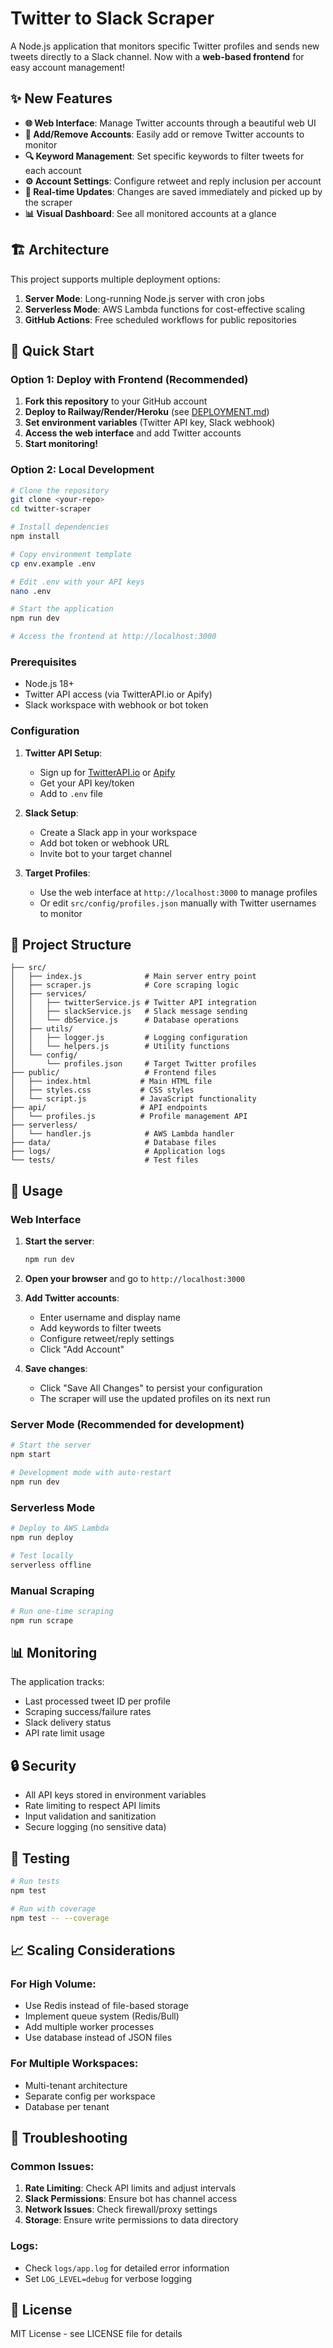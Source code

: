 # Twitter to Slack Scraper

A Node.js application that monitors specific Twitter profiles and sends new tweets directly to a Slack channel. Now with a **web-based frontend** for easy account management!

## ✨ New Features

- **🌐 Web Interface**: Manage Twitter accounts through a beautiful web UI
- **📝 Add/Remove Accounts**: Easily add or remove Twitter accounts to monitor
- **🔍 Keyword Management**: Set specific keywords to filter tweets for each account
- **⚙️ Account Settings**: Configure retweet and reply inclusion per account
- **🔄 Real-time Updates**: Changes are saved immediately and picked up by the scraper
- **📊 Visual Dashboard**: See all monitored accounts at a glance

## 🏗️ Architecture

This project supports multiple deployment options:

1. **Server Mode**: Long-running Node.js server with cron jobs
2. **Serverless Mode**: AWS Lambda functions for cost-effective scaling
3. **GitHub Actions**: Free scheduled workflows for public repositories

## 🚀 Quick Start

### Option 1: Deploy with Frontend (Recommended)

1. **Fork this repository** to your GitHub account
2. **Deploy to Railway/Render/Heroku** (see [DEPLOYMENT.md](DEPLOYMENT.md))
3. **Set environment variables** (Twitter API key, Slack webhook)
4. **Access the web interface** and add Twitter accounts
5. **Start monitoring!**

### Option 2: Local Development

```bash
# Clone the repository
git clone <your-repo>
cd twitter-scraper

# Install dependencies
npm install

# Copy environment template
cp env.example .env

# Edit .env with your API keys
nano .env

# Start the application
npm run dev

# Access the frontend at http://localhost:3000
```

### Prerequisites

- Node.js 18+ 
- Twitter API access (via TwitterAPI.io or Apify)
- Slack workspace with webhook or bot token

### Configuration

1. **Twitter API Setup**:
   - Sign up for [TwitterAPI.io](https://twitterapi.io) or [Apify](https://apify.com)
   - Get your API key/token
   - Add to `.env` file

2. **Slack Setup**:
   - Create a Slack app in your workspace
   - Add bot token or webhook URL
   - Invite bot to your target channel

3. **Target Profiles**:
   - Use the web interface at `http://localhost:3000` to manage profiles
   - Or edit `src/config/profiles.json` manually with Twitter usernames to monitor

## 📁 Project Structure

```
├── src/
│   ├── index.js              # Main server entry point
│   ├── scraper.js            # Core scraping logic
│   ├── services/
│   │   ├── twitterService.js # Twitter API integration
│   │   ├── slackService.js   # Slack message sending
│   │   └── dbService.js      # Database operations
│   ├── utils/
│   │   ├── logger.js         # Logging configuration
│   │   └── helpers.js        # Utility functions
│   └── config/
│       └── profiles.json     # Target Twitter profiles
├── public/                   # Frontend files
│   ├── index.html           # Main HTML file
│   ├── styles.css           # CSS styles
│   └── script.js            # JavaScript functionality
├── api/                     # API endpoints
│   └── profiles.js          # Profile management API
├── serverless/
│   └── handler.js            # AWS Lambda handler
├── data/                     # Database files
├── logs/                     # Application logs
└── tests/                    # Test files
```

## 🔧 Usage

### Web Interface

1. **Start the server**:
   ```bash
   npm run dev
   ```

2. **Open your browser** and go to `http://localhost:3000`

3. **Add Twitter accounts**:
   - Enter username and display name
   - Add keywords to filter tweets
   - Configure retweet/reply settings
   - Click "Add Account"

4. **Save changes**:
   - Click "Save All Changes" to persist your configuration
   - The scraper will use the updated profiles on its next run

### Server Mode (Recommended for development)

```bash
# Start the server
npm start

# Development mode with auto-restart
npm run dev
```

### Serverless Mode

```bash
# Deploy to AWS Lambda
npm run deploy

# Test locally
serverless offline
```

### Manual Scraping

```bash
# Run one-time scraping
npm run scrape
```

## 📊 Monitoring

The application tracks:
- Last processed tweet ID per profile
- Scraping success/failure rates
- Slack delivery status
- API rate limit usage

## 🔒 Security

- All API keys stored in environment variables
- Rate limiting to respect API limits
- Input validation and sanitization
- Secure logging (no sensitive data)

## 🧪 Testing

```bash
# Run tests
npm test

# Run with coverage
npm test -- --coverage
```

## 📈 Scaling Considerations

### For High Volume:
- Use Redis instead of file-based storage
- Implement queue system (Redis/Bull)
- Add multiple worker processes
- Use database instead of JSON files

### For Multiple Workspaces:
- Multi-tenant architecture
- Separate config per workspace
- Database per tenant

## 🚨 Troubleshooting

### Common Issues:

1. **Rate Limiting**: Check API limits and adjust intervals
2. **Slack Permissions**: Ensure bot has channel access
3. **Network Issues**: Check firewall/proxy settings
4. **Storage**: Ensure write permissions to data directory

### Logs:
- Check `logs/app.log` for detailed error information
- Set `LOG_LEVEL=debug` for verbose logging

## 📝 License

MIT License - see LICENSE file for details 